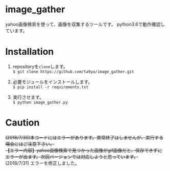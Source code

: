 # image_gather

yahoo画像検索を使って、画像を収集するツールです。
python3.6で動作確認しています。

# Installation

1. repositoryを`clone`します。  
```$ git clone https://github.com/ta9ya/image_gather.git```

1. 必要モジュールをインストールします。  
```$ pip install -r requirements.txt```

1. 実行させます。  
```$ python image_gather.py```

# Caution
~~(2018/7/30)本コードにはエラーがあります。異常終了はしませんが、実行する場合にはご注意下さい。  
【エラー内容】yahoo画像検索で見つかった画像がgif画像だと、保存できずにエラーが出ます。次回バージョンでは対応しようと思っています。~~  
(2018/7/31) エラーを修正しました。
